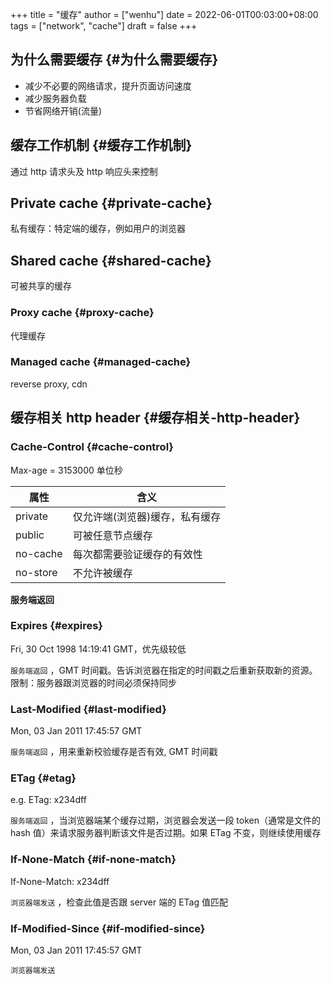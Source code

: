+++
title = "缓存"
author = ["wenhu"]
date = 2022-06-01T00:03:00+08:00
tags = ["network", "cache"]
draft = false
+++

## 为什么需要缓存 {#为什么需要缓存}

-   减少不必要的网络请求，提升页面访问速度
-   减少服务器负载
-   节省网络开销(流量)


## 缓存工作机制 {#缓存工作机制}

通过 http 请求头及 http 响应头来控制


## Private cache {#private-cache}

私有缓存：特定端的缓存，例如用户的浏览器


## Shared cache {#shared-cache}

可被共享的缓存


### Proxy cache {#proxy-cache}

代理缓存


### Managed cache {#managed-cache}

reverse proxy, cdn


## 缓存相关 http header {#缓存相关-http-header}


### Cache-Control {#cache-control}

Max-age = 3153000 单位秒

| 属性     | 含义             |
|--------|----------------|
| private  | 仅允许端(浏览器)缓存，私有缓存 |
| public   | 可被任意节点缓存 |
| no-cache | 每次都需要验证缓存的有效性 |
| no-store | 不允许被缓存     |

**服务端返回**


### Expires {#expires}

Fri, 30 Oct 1998 14:19:41 GMT，优先级较低

`服务端返回` ，GMT 时间戳。告诉浏览器在指定的时间戳之后重新获取新的资源。限制：服务器跟浏览器的时间必须保持同步


### Last-Modified {#last-modified}

Mon, 03 Jan 2011 17:45:57 GMT

`服务端返回` ，用来重新校验缓存是否有效, GMT 时间戳


### ETag {#etag}

e.g. ETag: x234dff

`服务端返回` ，当浏览器端某个缓存过期，浏览器会发送一段 token（通常是文件的 hash 值）来请求服务器判断该文件是否过期。如果 ETag 不变，则继续使用缓存


### If-None-Match {#if-none-match}

If-None-Match: x234dff

`浏览器端发送` ，检查此值是否跟 server 端的 ETag 值匹配


### If-Modified-Since {#if-modified-since}

Mon, 03 Jan 2011 17:45:57 GMT

`浏览器端发送`
